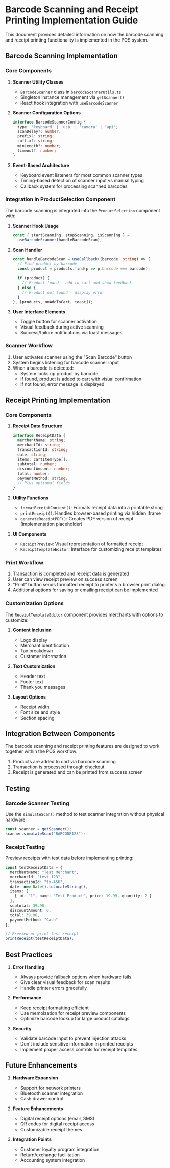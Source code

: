 
# Barcode Scanning and Receipt Printing Implementation Guide

This document provides detailed information on how the barcode scanning and receipt printing functionality is implemented in the POS system.

## Barcode Scanning Implementation

### Core Components

1. **Scanner Utility Classes**
   - `BarcodeScanner` class in `barcodeScannerUtils.ts`
   - Singleton instance management via `getScanner()`
   - React hook integration with `useBarcodeScanner`

2. **Scanner Configuration Options**
   ```typescript
   interface BarcodeScannerConfig {
     type: 'keyboard' | 'usb' | 'camera' | 'api';
     scanDelay?: number;
     prefix?: string;
     suffix?: string;
     minLength?: number;
     timeout?: number;
   }
   ```

3. **Event-Based Architecture**
   - Keyboard event listeners for most common scanner types
   - Timing-based detection of scanner input vs manual typing
   - Callback system for processing scanned barcodes

### Integration in ProductSelection Component

The barcode scanning is integrated into the `ProductSelection` component with:

1. **Scanner Hook Usage**
   ```typescript
   const { startScanning, stopScanning, isScanning } = 
     useBarcodeScanner(handleBarcodeScan);
   ```

2. **Scan Handler**
   ```typescript
   const handleBarcodeScan = useCallback((barcode: string) => {
     // Find product by barcode
     const product = products.find(p => p.barcode === barcode);
     
     if (product) {
       // Product found - add to cart and show feedback
     } else {
       // Product not found - display error
     }
   }, [products, onAddToCart, toast]);
   ```

3. **User Interface Elements**
   - Toggle button for scanner activation
   - Visual feedback during active scanning
   - Success/failure notifications via toast messages

### Scanner Workflow

1. User activates scanner using the "Scan Barcode" button
2. System begins listening for barcode scanner input
3. When a barcode is detected:
   - System looks up product by barcode
   - If found, product is added to cart with visual confirmation
   - If not found, error message is displayed

## Receipt Printing Implementation

### Core Components

1. **Receipt Data Structure**
   ```typescript
   interface ReceiptData {
     merchantName: string;
     merchantId: string;
     transactionId: string;
     date: string;
     items: CartItemType[];
     subtotal: number;
     discountAmount: number;
     total: number;
     paymentMethod: string;
     // Plus optional fields
   }
   ```

2. **Utility Functions**
   - `formatReceiptContent()`: Formats receipt data into a printable string
   - `printReceipt()`: Handles browser-based printing via hidden iframe
   - `generateReceiptPDF()`: Creates PDF version of receipt (implementation placeholder)

3. **UI Components**
   - `ReceiptPreview`: Visual representation of formatted receipt
   - `ReceiptTemplateEditor`: Interface for customizing receipt templates

### Print Workflow

1. Transaction is completed and receipt data is generated
2. User can view receipt preview on success screen
3. "Print" button sends formatted receipt to printer via browser print dialog
4. Additional options for saving or emailing receipt can be implemented

### Customization Options

The `ReceiptTemplateEditor` component provides merchants with options to customize:

1. **Content Inclusion**
   - Logo display
   - Merchant identification
   - Tax breakdown
   - Customer information

2. **Text Customization**
   - Header text
   - Footer text
   - Thank you messages

3. **Layout Options**
   - Receipt width
   - Font size and style
   - Section spacing

## Integration Between Components

The barcode scanning and receipt printing features are designed to work together within the POS workflow:

1. Products are added to cart via barcode scanning
2. Transaction is processed through checkout
3. Receipt is generated and can be printed from success screen

## Testing

### Barcode Scanner Testing

Use the `simulateScan()` method to test scanner integration without physical hardware:

```typescript
const scanner = getScanner();
scanner.simulateScan("BARCODE123");
```

### Receipt Testing

Preview receipts with test data before implementing printing:

```typescript
const testReceiptData = {
  merchantName: "Test Merchant",
  merchantId: "test-123",
  transactionId: "tx-456",
  date: new Date().toLocaleString(),
  items: [
    { id: "1", name: "Test Product", price: 19.99, quantity: 2 }
  ],
  subtotal: 39.98,
  discountAmount: 0,
  total: 39.98,
  paymentMethod: "Cash"
};

// Preview or print test receipt
printReceipt(testReceiptData);
```

## Best Practices

1. **Error Handling**
   - Always provide fallback options when hardware fails
   - Give clear visual feedback for scan results
   - Handle printer errors gracefully

2. **Performance**
   - Keep receipt formatting efficient
   - Use memoization for receipt preview components
   - Optimize barcode lookup for large product catalogs

3. **Security**
   - Validate barcode input to prevent injection attacks
   - Don't include sensitive information in printed receipts
   - Implement proper access controls for receipt templates

## Future Enhancements

1. **Hardware Expansion**
   - Support for network printers
   - Bluetooth scanner integration
   - Cash drawer control

2. **Feature Enhancements**
   - Digital receipt options (email, SMS)
   - QR codes for digital receipt access
   - Customizable receipt themes

3. **Integration Points**
   - Customer loyalty program integration
   - Return/exchange facilitation
   - Accounting system integration
